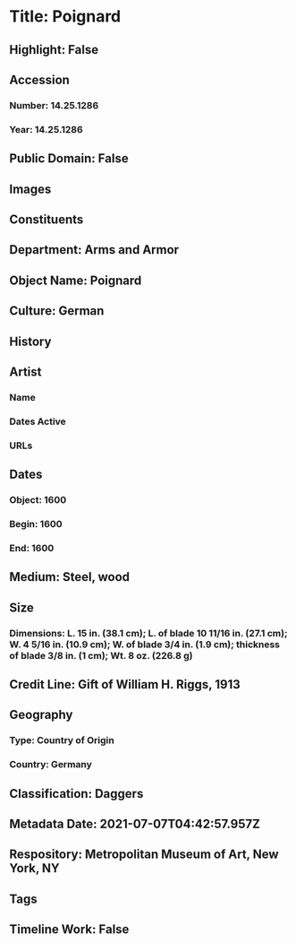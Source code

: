 # Title: Poignard
## Highlight: False
## Accession
### Number: 14.25.1286
### Year: 14.25.1286
## Public Domain: False
## Images
## Constituents
## Department: Arms and Armor
## Object Name: Poignard
## Culture: German
## History
## Artist
### Name
### Dates Active
### URLs
## Dates
### Object: 1600
### Begin: 1600
### End: 1600
## Medium: Steel, wood
## Size
### Dimensions: L. 15 in. (38.1 cm); L. of blade 10 11/16 in. (27.1 cm); W. 4 5/16 in. (10.9 cm); W. of blade 3/4 in. (1.9 cm); thickness of blade 3/8 in. (1 cm); Wt. 8 oz. (226.8 g)
## Credit Line: Gift of William H. Riggs, 1913
## Geography
### Type: Country of Origin
### Country: Germany
## Classification: Daggers
## Metadata Date: 2021-07-07T04:42:57.957Z
## Respository: Metropolitan Museum of Art, New York, NY
## Tags
## Timeline Work: False